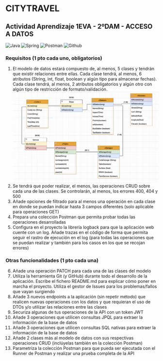 # CITYTRAVEL
## Actividad Aprendizaje 1EVA - 2ºDAM - ACCESO A DATOS

![Java](https://img.shields.io/badge/Java-red?style=for-the-badge&logo=Java&logoColor=white)
![Spring](https://img.shields.io/badge/SpringBoot-green?style=for-the-badge&logo=spring&logoColor=white)
![Postman](https://img.shields.io/badge/Postman-orange?style=for-the-badge&logo=postman&logoColor=white)
![Github](https://img.shields.io/badge/github-black?style=for-the-badge&logo=github&logoColor=white)

### Requisitos (1 pto cada uno, obligatorios) 
1. El modelo de datos estará compuesto de, al menos, 5 clases y tendrán que existir relaciones entre ellas. Cada clase tendrá, al menos, 6 atributos (String, int, float, boolean y algún tipo para almacenar fechas). Cada clase tendrá, al menos, 2 atributos obligatorios y algún otro con algún tipo de restricción de formato/validación.
![EntidadRelacio](https://raw.githubusercontent.com/JSenen/CityTravel/main/ER_DB.PNG)
2. Se tendrá que poder realizar, el menos, las operaciones CRUD sobre cada una de las clases. Se controlarán, al menos, los errores 400, 404 y 500
3. Añade opciones de filtrado para al menos una operación en cada clase en donde se puedan indicar hasta 3 campos diferentes (solo aplicable para operaciones GET)
4. Prepara una colección Postman que permita probar todas las operaciones desarrolladas
5. Configura en el proyecto la librería logback para que la aplicación web cuente con un log. Añade trazas en el código de forma que permita seguir el rastro de ejecución en el log (para todas las operaciones que se puedan realizar y también para los casos en los que se recojan errores)
### Otras funcionalidades (1 pto cada una)
6. Añade una operación PATCH para cada una de las clases del modelo
7. Utiliza la herramienta Git (y GitHub) durante todo el desarrollo de la aplicación. Escribe el fichero README.md para explicar cómo poner en marcha el proyecto. Utiliza el gestor de Issues para los problemas/fallos que vayan surgiendo
8. Añade 3 nuevos endpoints a la aplicación (sin repetir método) que realicen nuevas operaciones con los datos y que requieran el uso de DTOs y/o utilizar las relaciones entre las clases
9. Securiza algunas de tus operaciones de la API con un token JWT
10. Añade 3 operaciones que utilicen consultas JPQL para extraer la información de la
base de datos
11. Añade 3 operaciones que utilicen consultas SQL nativas para extraer la información
de la base de datos
12. Añade 2 clases más al modelo de datos con sus respectivas operaciones CRUD
(inclúyelas también en la colección Postman)
12. Parametriza la colección Postman para que pueda ser ejecutada con el Runner de
Postman y realizar una prueba completa de la API
